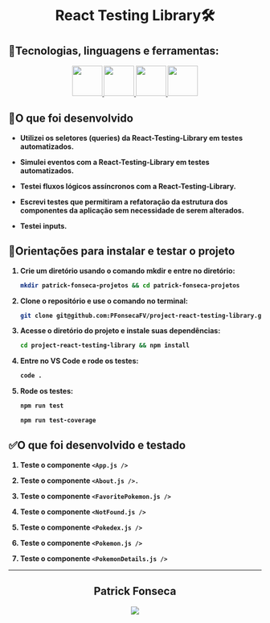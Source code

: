 <div align="center">
  <h1><strong>React Testing Library🛠️</h1>
  </div>

## <strong>🧰Tecnologias, linguagens e ferramentas:</strong><br />
  <div align="center">
    <a href="https://github.com/PFonsecaFV/PFonsecaFV">
    <img src="https://github.com/PFonsecaFV/PFonsecaFV/blob/main/src/icons/ic_jest.svg" width="60" fill="none" />
    <img src="https://github.com/PFonsecaFV/PFonsecaFV/blob/main/src/icons/ic_tl.svg" width="60" fill="none" />
    <img src="https://github.com/PFonsecaFV/PFonsecaFV/blob/main/src/icons/ic_reactrouter.svg" width="60" fill="none" />
    <img src="https://github.com/PFonsecaFV/PFonsecaFV/blob/main/src/icons/ic_react.svg" width="60" fill="none" />
  </a>
  </div>
  

## <strong>🎯O que foi desenvolvido</strong><br />

- Utilizei os seletores (queries) da React-Testing-Library em testes automatizados.

- Simulei eventos com a React-Testing-Library em testes automatizados.

- Testei fluxos lógicos assíncronos com a React-Testing-Library.

- Escrevi testes que permitiram a refatoração da estrutura dos componentes da aplicação sem necessidade de serem alterados.

- Testei inputs.


## 📝Orientações para instalar e testar o projeto

1. Crie um diretório usando o comando mkdir e entre no diretório:
	```bash
	mkdir patrick-fonseca-projetos && cd patrick-fonseca-projetos
	```
 2. Clone o repositório e use o comando no terminal:
	```bash
	git clone git@github.com:PFonsecaFV/project-react-testing-library.git
	```
3. Acesse o diretório do projeto e instale suas dependências:
	```bash
	cd project-react-testing-library && npm install
	```

4. Entre no VS Code e rode os testes:
	```bash
	code .
	```

5. Rode os testes:
	```bash
	npm run test 
	```
 
	```bash
	npm run test-coverage
	```

## ✅O que foi desenvolvido e testado

 1. Teste o componente `<App.js />`

 2. Teste o componente `<About.js />.`

 3. Teste o componente `<FavoritePokemon.js />`

 4. Teste o componente `<NotFound.js />`

 5. Teste o componente `<Pokedex.js />`

 6. Teste o componente `<Pokemon.js />`

 7. Teste o componente `<PokemonDetails.js />`

---

<div align="center">
  <h2>Patrick Fonseca</h2>
	  <a href="https://www.linkedin.com/in/PatrickFonseca/" target="_blank">
      <img src="https://img.shields.io/badge/-LinkedIn-%230077B5?style=for-the-badge&logo=linkedin&logoColor=white" target="_blank">
    </a>
</div>
